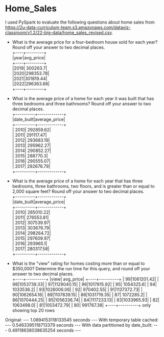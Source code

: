 # Home_Sales

I used PySpark to evaluate the following questions about home sales from https://2u-data-curriculum-team.s3.amazonaws.com/dataviz-classroom/v1.2/22-big-data/home_sales_revised.csv.  

- What is the average price for a four-bedroom house sold for each year? Round off your answer to two decimal places.  
+----+---------+  
|year|avg_price|  
+----+---------+  
|2019| 300263.7|  
|2020|298353.78|  
|2021|301819.44|  
|2022|296363.88|  
+----+---------+  

- What is the average price of a home for each year it was built that has three bedrooms and three bathrooms? Round off your answer to two decimal places.  
+----------+-------------+  
|date_built|average_price|  
+----------+-------------+  
|      2010|    292859.62|  
|      2011|    291117.47|  
|      2012|    293683.19|  
|      2013|    295962.27|  
|      2014|    290852.27|  
|      2015|     288770.3|  
|      2016|    290555.07|  
|      2017|    292676.79|  
+----------+-------------+  

- What is the average price of a home for each year that has three bedrooms, three bathrooms, two floors, and is greater than or equal to 2,000 square feet? Round off your answer to two decimal places.  
+----------+-------------+  
|date_built|average_price|  
+----------+-------------+  
|      2010|    285010.22|  
|      2011|    276553.81|  
|      2012|    307539.97|  
|      2013|    303676.79|  
|      2014|    298264.72|  
|      2015|    297609.97|  
|      2016|     293965.1|  
|      2017|    280317.58|  
+----------+-------------+  

- What is the "view" rating for homes costing more than or equal to $350,000? Determine the run time for this query, and round off your answer to two decimal places.  
+----+----------+
|view| avg_price|
+----+----------+
|  99|1061201.42|
|  98|1053739.33|
|  97|1129040.15|
|  96|1017815.92|
|  95| 1054325.6|
|  94| 1033536.2|
|  93|1026006.06|
|  92| 970402.55|
|  91|1137372.73|
|  90|1062654.16|
|  89|1107839.15|
|  88|1031719.35|
|  87| 1072285.2|
|  86|1070444.25|
|  85|1056336.74|
|  84|1117233.13|
|  83|1033965.93|
|  82| 1063498.0|
|  81|1053472.79|
|  80| 991767.38|
+----+----------+
only showing top 20 rows 

Original: --- 1.0894153118133545 seconds ---
With temporary table cached: --- 0.5463395118713379 seconds --- 
With data partitioned by date_built: --- 0.49118638038635254 seconds ---  
